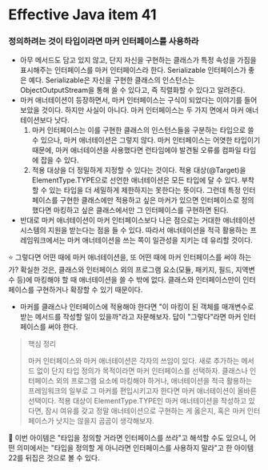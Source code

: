 # Effective Java item 41



### 정의하려는 것이 타입이라면 마커 인터페이스를 사용하라



- 아무 메서드도 담고 있지 않고, 단지 자신을 구현하는 클래스가 특정 속성을 가짐을 표시해주는 인터페이스를 마커 인터페이스라 한다. Serializable 인터페이스가 좋은 예다. Serializable은 자신을 구현한 클래스의 인스턴스는 ObjectOutputStream을 통해 쓸 수 있다고, 즉 직렬화할 수 있다고 알려준다.
- 마커 애너테이션이 등장하면서, 마커 인터페이스는 구식이 되었다는 이야기를 들어보았을 것이다. 하지만 사실이 아니다. 마커 인터페이스는 두 가지 면에서 마커 애너테이션보다 낫다.
  1. 마커 인터페이스는 이를 구현한 클래스의 인스턴스들을 구분하는 타입으로 쓸수 있으나, 마커 애너테이션은 그렇지 않다. 마커 인터페이스는 어엿한 타입이기 때문에, 마커 애너테이션을 사용했다면 런타임에야 발견될 오류를 컴파일 타임에 잡을 수 있다.
  2. 적용 대상을 더 정밀하게 지정할 수 있다는 것이다. 적용 대상(@Target)을 ElementType.TYPE으로 선언한 애너테이션은 모든 타입에 달 수 있다. 부착할 수 있는 타입을 더 세밀하게 제한하지는 못한다는 뜻이다. 그런데 특정 인터페이스를 구현한 클래스에만 적용하고 싶은 마커가 있으면 인터페이스로 정의했다면 마킹하고 싶은 클래스에서만 그 인터페이스를 구현하면 된다.
- 반대로 마커 애너테이션이 마커 인터페이스보다 나은 점으로는 거대한 애너테이션 시스템의 지원을 받는다는 점을 들 수 있다. 따라서 애너테이션을 적극 활용하는 프레임워크에서는 마커 애너테이션을 쓰는 쪽이 일관성을 지키는 데 유리할 것이다.



⭐ 그렇다면 어떤 때에 마커 애너테이션을, 또 어떤 때에 마커 인터페이스를 써야 하는가? 확실한 것은, 클래스와 인터페이스 외의 프로그램 요소(모듈, 패키지, 필드, 지역변수 등)에 마킹해야 할 때 애너테이션을 쓸 수 밖에 없다. 클래스와 인터페이스만이 인터페이스를 구현하거나 확장할 수 있기 때문이다.



- 마커를 클래스나 인터페이스에 적용해야 한다면 "이 마킹이 된 객체를 매개변수로 받는 메서드를 작성할 일이 있을까"라고 자문해보자. 답이 "그렇다"라면 마커 인터페이스를 써야 한다.



> 핵심 정리
>
> 마커 인터페이스와 마커 애너테이션은 각자의 쓰임이 있다. 새로 추가하는 메서드 없이 단지 타입 정의가 목적이라면 마커 인터페이스를 선택하자. 클래스나 인터페이스 외의 프로그램 요소에 마킹해야 하거나, 애너테이션을 적극 활용하는 프레임워크의 일부로 그 마커를 편입시키고자 한다면 마커 애너테이션이 올바른 선택이다. 적용 대상이 ElementType.TYPE인 마커 애너테이션을 작성하고 있다면, 잠시 여유를 갖고 정말 애너테이션으로 구현하는 게 옳은지, 혹은 마커 인터페이스가 낫지는 않을지 곰곰이 생각해보자.



🚀 이번 아이템은 "타입을 정의할 거라면 인터페이스를 쓰라"고 해석할 수도 있으니, 어떤 의미에서는 "타입을 정의할 게 아니라면 인터페이스를 사용하지 말라"고 한 아이템 22를 뒤집은 것으로 볼 수 있다.